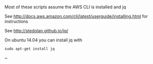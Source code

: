Most of these scripts assume the AWS CLI is installed and jq

See http://docs.aws.amazon.com/cli/latest/userguide/installing.html for instructions

See http://stedolan.github.io/jq/                                                                                                                                                                    

On ubuntu 14.04 you can install jq with
```
sudo apt-get install jq
```
~          
